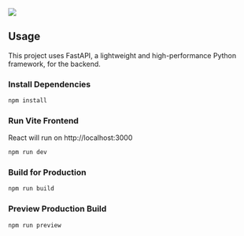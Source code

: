 <img src="public/screen.png" />

## Usage

This project uses FastAPI, a lightweight and high-performance Python framework, for the backend.

### Install Dependencies

```bash
npm install
```

### Run Vite Frontend

React will run on http://localhost:3000

```bash
npm run dev
```

### Build for Production

```bash
npm run build
```

### Preview Production Build

```bash
npm run preview
```
